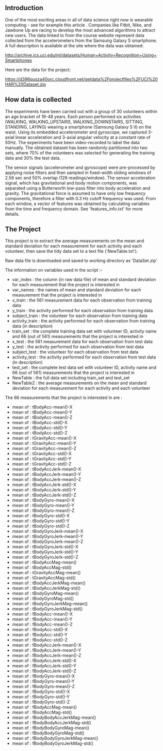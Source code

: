 ## Introduction 

One of the most exciting areas in all of data science right now is wearable computing - see for example this article . Companies like Fitbit, Nike, and Jawbone Up are racing to develop the most advanced algorithms to attract new users. The data linked to from the course website represent data collected from the accelerometers from the Samsung Galaxy S smartphone. A full description is available at the site where the data was obtained:

http://archive.ics.uci.edu/ml/datasets/Human+Activity+Recognition+Using+Smartphones

Here are the data for the project:

https://d396qusza40orc.cloudfront.net/getdata%2Fprojectfiles%2FUCI%20HAR%20Dataset.zip

## How data is collected

The experiments have been carried out with a group of 30 volunteers within an age bracket of 19-48 years. Each person performed six activities (WALKING, WALKING_UPSTAIRS, WALKING_DOWNSTAIRS, SITTING, STANDING, LAYING) wearing a smartphone (Samsung Galaxy S II) on the waist. Using its embedded accelerometer and gyroscope, we captured 3-axial linear acceleration and 3-axial angular velocity at a constant rate of 50Hz. The experiments have been video-recorded to label the data manually. The obtained dataset has been randomly partitioned into two sets, where 70% of the volunteers was selected for generating the training data and 30% the test data. 

The sensor signals (accelerometer and gyroscope) were pre-processed by applying noise filters and then sampled in fixed-width sliding windows of 2.56 sec and 50% overlap (128 readings/window). The sensor acceleration signal, which has gravitational and body motion components, was separated using a Butterworth low-pass filter into body acceleration and gravity. The gravitational force is assumed to have only low frequency components, therefore a filter with 0.3 Hz cutoff frequency was used. From each window, a vector of features was obtained by calculating variables from the time and frequency domain. See 'features_info.txt' for more details. 


## The Project

This project is to extract the average measurements on the mean and standard deviation for each measurement for each activity and each volunteer, then save the tidy data set to a text file ('NewTable.txt').

Raw data file is downloaded and saved to working directory as 'DataSet.zip'

The information on variables used in the script :-

* var_index : the column (in raw data file) of mean and standard deviation for each measurement that the project is interested in
* var_names : the names of mean and standard deviation for each measurement that the project is interested in
* x_train : the 561 measurement data for each observation from training data
* y_train : the activity performed for each observation from training data
* subject_train : the volunteer for each observation from training data
* activity_train : the activity performed for each observation from training data (in description)
* train_set :  the complete training data set with volunteer ID, activity name and 66 (out of 561) measurements that the project is interested in
* x_test : the 561 measurement data for each observation from test data
* y_test : the activity performed for each observation from test data
* subject_test : the volunteer for each observation from test data
* activity_test : the activity performed for each observation from test data (in description)
* test_set :  the complete test data set with volunteer ID, activity name and 66 (out of 561) measurements that the project is interested in
* NewTable : the full data set including train_set and test_set
* NewTable2 : the average measurements on the mean and standard deviation for each measurement for each activity and each volunteer

The 66 measurements that the project is interested in are :

* mean of : tBodyAcc-mean()-X
* mean of : tBodyAcc-mean()-Y
* mean of : tBodyAcc-mean()-Z
* mean of : tBodyAcc-std()-X
* mean of : tBodyAcc-std()-Y
* mean of : tBodyAcc-std()-Z
* mean of : tGravityAcc-mean()-X
* mean of : tGravityAcc-mean()-Y
* mean of : tGravityAcc-mean()-Z
* mean of : tGravityAcc-std()-X
* mean of : tGravityAcc-std()-Y
* mean of : tGravityAcc-std()-Z
* mean of : tBodyAccJerk-mean()-X
* mean of : tBodyAccJerk-mean()-Y
* mean of : tBodyAccJerk-mean()-Z
* mean of : tBodyAccJerk-std()-X
* mean of : tBodyAccJerk-std()-Y
* mean of : tBodyAccJerk-std()-Z
* mean of : tBodyGyro-mean()-X
* mean of : tBodyGyro-mean()-Y
* mean of : tBodyGyro-mean()-Z
* mean of : tBodyGyro-std()-X
* mean of : tBodyGyro-std()-Y
* mean of : tBodyGyro-std()-Z
* mean of : tBodyGyroJerk-mean()-X
* mean of : tBodyGyroJerk-mean()-Y
* mean of : tBodyGyroJerk-mean()-Z
* mean of : tBodyGyroJerk-std()-X
* mean of : tBodyGyroJerk-std()-Y
* mean of : tBodyGyroJerk-std()-Z
* mean of : tBodyAccMag-mean()
* mean of : tBodyAccMag-std()
* mean of : tGravityAccMag-mean()
* mean of : tGravityAccMag-std()
* mean of : tBodyAccJerkMag-mean()
* mean of : tBodyAccJerkMag-std()
* mean of : tBodyGyroMag-mean()
* mean of : tBodyGyroMag-std()
* mean of : tBodyGyroJerkMag-mean()
* mean of : tBodyGyroJerkMag-std()
* mean of : fBodyAcc-mean()-X
* mean of : fBodyAcc-mean()-Y
* mean of : fBodyAcc-mean()-Z
* mean of : fBodyAcc-std()-X
* mean of : fBodyAcc-std()-Y
* mean of : fBodyAcc-std()-Z
* mean of : fBodyAccJerk-mean()-X
* mean of : fBodyAccJerk-mean()-Y
* mean of : fBodyAccJerk-mean()-Z
* mean of : fBodyAccJerk-std()-X
* mean of : fBodyAccJerk-std()-Y
* mean of : fBodyAccJerk-std()-Z
* mean of : fBodyGyro-mean()-X
* mean of : fBodyGyro-mean()-Y
* mean of : fBodyGyro-mean()-Z
* mean of : fBodyGyro-std()-X
* mean of : fBodyGyro-std()-Y
* mean of : fBodyGyro-std()-Z
* mean of : fBodyAccMag-mean()
* mean of : fBodyAccMag-std()
* mean of : fBodyBodyAccJerkMag-mean()
* mean of : fBodyBodyAccJerkMag-std()
* mean of : fBodyBodyGyroMag-mean()
* mean of : fBodyBodyGyroMag-std()
* mean of : fBodyBodyGyroJerkMag-mean()
* mean of : fBodyBodyGyroJerkMag-std()
